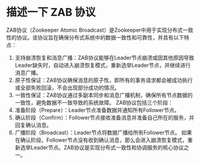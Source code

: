 # 描述一下 ZAB 协议
ZAB协议（Zookeeper Atomic Broadcast）是Zookeeper中用于实现分布式一致性的协议。该协议旨在确保分布式系统中的数据一致性和可靠性，并具有以下特点：
1. 支持崩溃恢复和消息广播：ZAB协议能够在Leader节点崩溃或因其他原因导致Leader缺失时，自动进入崩溃恢复模式，重新选举Leader节点，并继续进行消息广播。
2. 原子性保证：ZAB协议确保消息的原子性，即所有的事务请求都会被成功执行或全部失败回滚，不会出现部分成功的情况。
3. 一致性保证：ZAB协议通过多副本同步和消息广播机制，确保所有节点数据的一致性，避免数据不一致导致的系统故障。
ZAB协议包括三个阶段：
1. 准备阶段（Prepare）：Leader节点准备数据并通知所有Follower节点。
2. 确认阶段（Confirm）：Follower节点接收准备消息并准备自己所在的服务，并回复确认消息。
3. 广播阶段（Broadcast）：Leader节点将数据广播给所有Follower节点。
如果在确认阶段，Follower节点没有收到确认消息，那么会进入崩溃恢复模式，重新选举Leader节点。ZAB协议是实现分布式一致性和协调服务的核心协议之一。
